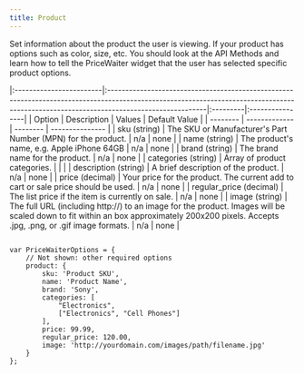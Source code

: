 ```yaml
---
title: Product
---
```


Set information about the product the user is viewing. If your product has options such as color, size, etc. You should look at the API Methods and learn how to tell the PriceWaiter widget that the user has selected specific product options.

|:------------------------|:---------------------------------------------------------------------------------------------------------------------------------------------------------------------------------------|:---------|:----------------|
| Option                  | Description                                                                                                                                                                            | Values   | Default Value   |
| --------                | -------------                                                                                                                                                                          | -------- | --------------- |
| sku (string)            | The SKU or Manufacturer's Part Number (MPN) for the product.                                                                                                                           | n/a      | none            |
| name (string)           | The product's name, e.g. Apple iPhone 64GB                                                                                                                                             | n/a      | none            |
| brand (string)          | The brand name for the product.                                                                                                                                                        | n/a      | none            |
| categories (string)     | Array of product categories.                                                                                                                                                           |          |                 |
| description (string)    | A brief description of the product.                                                                                                                                                    | n/a      | none            |
| price (decimal)         | Your price for the product. The current add to cart or sale price should be used.                                                                                                      | n/a      | none            |
| regular_price (decimal) | The list price if the item is currently on sale.                                                                                                                                       | n/a      | none            |
| image (string)          | The full URL (including http://) to an image for the product. Images will be scaled down to fit within an box approximately 200x200 pixels. Accepts .jpg, .png, or .gif image formats. | n/a      | none            |

<pre><code class="javascript">
var PriceWaiterOptions = {
    // Not shown: other required options
    product: {
        sku: 'Product SKU',
        name: 'Product Name',
        brand: 'Sony',
        categories: [
            "Electronics",
            ["Electronics", "Cell Phones"]
        ],
        price: 99.99,
        regular_price: 120.00,
        image: 'http://yourdomain.com/images/path/filename.jpg'
    }
};
</code></pre>
